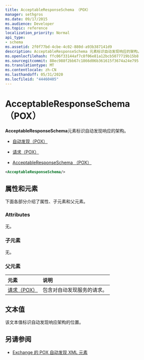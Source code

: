 ```yaml
---
title: AcceptableResponseSchema （POX）
manager: sethgros
ms.date: 09/17/2015
ms.audience: Developer
ms.topic: reference
localization_priority: Normal
api_type:
- schema
ms.assetid: 2f0f77bd-4cbe-4c02-880d-a93b387141d9
description: AcceptableResponseSchema 元素标识自动发现响应的架构。
ms.openlocfilehash: ffc06f33144af7c8f06e81a12bcb5077719b15b8
ms.sourcegitcommit: 88ec988f2bb67c1866d06b361615f3674a24e795
ms.translationtype: MT
ms.contentlocale: zh-CN
ms.lasthandoff: 05/31/2020
ms.locfileid: "44460405"
---
```

# <a name="acceptableresponseschema-pox"></a>AcceptableResponseSchema （POX）

**AcceptableResponseSchema**元素标识自动发现响应的架构。 
  
- [自动发现（POX）](autodiscover-pox.md)
  
- [请求（POX）](request-pox.md)
  
- [AcceptableResponseSchema （POX）](acceptableresponseschema-pox.md)
  
```xml
<AcceptableResponseSchema/>
```

## <a name="attributes-and-elements"></a>属性和元素

下面各部分介绍了属性、子元素和父元素。
  
### <a name="attributes"></a>Attributes

无。
  
### <a name="child-elements"></a>子元素

无。
  
### <a name="parent-elements"></a>父元素

|**元素**|**说明**|
|:-----|:-----|
|[请求（POX）](request-pox.md) <br/> |包含对自动发现服务的请求。  <br/> |
   
## <a name="text-value"></a>文本值

该文本值标识自动发现响应架构的位置。
  
## <a name="see-also"></a>另请参阅

- [Exchange 的 POX 自动发现 XML 元素](pox-autodiscover-xml-elements-for-exchange.md)

